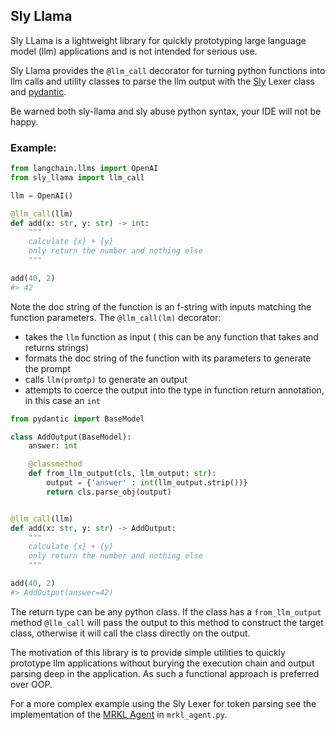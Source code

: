 ## Sly Llama


Sly LLama is a lightweight library for quickly prototyping large language model (llm) applications and is not intended for serious use.

Sly Llama provides the `@llm_call` decorator for turning python functions into
llm calls and utility classes to parse the llm output with the
[Sly](https://sly.readthedocs.io/en/latest/sly.html#introduction) Lexer class
and [pydantic](https://docs.pydantic.dev/latest/).

Be warned both sly-llama and sly abuse python syntax, your IDE will not be happy.


### Example:

```python
from langchain.llms import OpenAI
from sly_llama import llm_call

llm = OpenAI()

@llm_call(llm)
def add(x: str, y: str) -> int:
    """
    calculate {x} + {y}
    only return the number and nothing else
    """

add(40, 2)
#> 42

```

Note the doc string of the function is an f-string with inputs matching the function parameters.
The `@llm_call(lm)` decorator:

- takes the `llm` function as input ( this can be any function that takes and returns strings)
- formats the doc string of the function with its parameters to generate the prompt
- calls `llm(promtp)` to generate an output
- attempts to coerce the output into the type in function return annotation, in this case an `int`

```python
from pydantic import BaseModel

class AddOutput(BaseModel):
    answer: int

    @classmethod
    def from_llm_output(cls, llm_output: str):
        output = {'answer' : int(llm_output.strip())}
        return cls.parse_obj(output)


@llm_call(llm)
def add(x: str, y: str) -> AddOutput:
    """
    calculate {x} + {y}
    only return the number and nothing else
    """

add(40, 2)
#> AddOutput(answer=42)
```
The return type can be any python class. If the class has a `from_llm_output` method `@llm_call` will
pass the output to this method to construct the target class, otherwise it will call the class directly on the output.

The motivation of this library is to provide simple utilities to quickly prototype llm applications without burying the execution chain and output parsing deep in the application. As such a functional approach is preferred over OOP.

For a more complex example using the Sly Lexer for token parsing see the implementation of the [MRKL Agent](https://arxiv.org/abs/2205.00445) in `mrkl_agent.py`.







